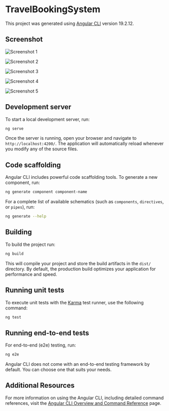 # TravelBookingSystem

This project was generated using [Angular CLI](https://github.com/angular/angular-cli) version 19.2.12.


## Screenshot

![Screenshot 1](https://github.com/SelvaKumarVeerakrishnan/Angular/blob/main/travel-booking-system/images/Screenshot%202025-06-09%20at%207.28.09%E2%80%AFPM.png)

![Screenshot 2](https://github.com/SelvaKumarVeerakrishnan/Angular/blob/main/travel-booking-system/images/Screenshot%202025-06-09%20at%207.28.23%E2%80%AFPM.png)

![Screenshot 3](https://github.com/SelvaKumarVeerakrishnan/Angular/blob/main/travel-booking-system/images/Screenshot%202025-06-09%20at%207.28.36%E2%80%AFPM.png)

![Screenshot 4](https://github.com/SelvaKumarVeerakrishnan/Angular/blob/main/travel-booking-system/images/Screenshot%202025-06-09%20at%207.28.48%E2%80%AFPM.png)

![Screenshot 5](https://github.com/SelvaKumarVeerakrishnan/Angular/blob/main/travel-booking-system/images/Screenshot%202025-06-09%20at%207.29.33%E2%80%AFPM.png)

## Development server

To start a local development server, run:

```bash
ng serve
```

Once the server is running, open your browser and navigate to `http://localhost:4200/`. The application will automatically reload whenever you modify any of the source files.

## Code scaffolding

Angular CLI includes powerful code scaffolding tools. To generate a new component, run:

```bash
ng generate component component-name
```

For a complete list of available schematics (such as `components`, `directives`, or `pipes`), run:

```bash
ng generate --help
```

## Building

To build the project run:

```bash
ng build
```

This will compile your project and store the build artifacts in the `dist/` directory. By default, the production build optimizes your application for performance and speed.

## Running unit tests

To execute unit tests with the [Karma](https://karma-runner.github.io) test runner, use the following command:

```bash
ng test
```

## Running end-to-end tests

For end-to-end (e2e) testing, run:

```bash
ng e2e
```

Angular CLI does not come with an end-to-end testing framework by default. You can choose one that suits your needs.

## Additional Resources

For more information on using the Angular CLI, including detailed command references, visit the [Angular CLI Overview and Command Reference](https://angular.dev/tools/cli) page.

